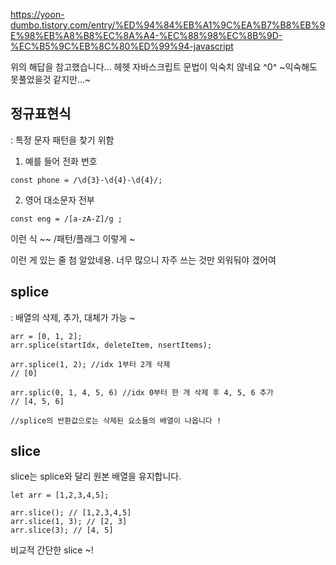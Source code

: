 https://yoon-dumbo.tistory.com/entry/%ED%94%84%EB%A1%9C%EA%B7%B8%EB%9E%98%EB%A8%B8%EC%8A%A4-%EC%88%98%EC%8B%9D-%EC%B5%9C%EB%8C%80%ED%99%94-javascript

위의 해답을 참고했습니다... 헤헷
자바스크립트 문법이 익숙치 않네요 ^0^ ~익숙해도 못풀었을것 같지만...~

## 정규표현식
: 특정 문자 패턴을 찾기 위함

1. 예를 들어 전화 번호
```
const phone = /\d{3}-\d{4}-\d{4}/;
```
2. 영어 대소문자 전부
```
const eng = /[a-zA-Z]/g ;
```
이런 식 ~~ /패턴/플래그 이렇게 ~

이런 게 있는 줄 첨 알았네용. 너무 많으니 자주 쓰는 것만 외워둬야 겠어여

## splice
: 배열의 삭제, 추가, 대체가 가능 ~
```
arr = [0, 1, 2];
arr.splice(startIdx, deleteItem, nsertItems);

arr.splice(1, 2); //idx 1부터 2개 삭제
// [0]

arr.splic(0, 1, 4, 5, 6) //idx 0부터 한 개 삭제 후 4, 5, 6 추가
// [4, 5, 6]

//splice의 반환값으로는 삭제된 요소들의 배열이 나옵니다 !
```

## slice

slice는 splice와 달리 원본 배열을 유지합니다.

```
let arr = [1,2,3,4,5];

arr.slice(); // [1,2,3,4,5]
arr.slice(1, 3); // [2, 3]
arr.slice(3); // [4, 5]
```
비교적 간단한 slice ~!
